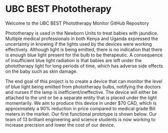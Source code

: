 <h1>UBC BEST Phototherapy</h1>
<p>Welcome to the UBC BEST Phototherapy Monitor GitHub Repository</p>
<p>Phototherapy is used in the Newborn Units to treat babies with jaundice. Multiple medical professionals in both Kenya and Uganda expressed the uncertainty in knowing if the lights used by the devices were working effectively. Although light is being emitted, there is no indication that there is enough blue light present for the bulb to be therapeutic. A consequence of insufficient blue light radiation is that babies are left under the phototherapy light for long periods of time, which has adverse side effects on the baby such as skin damage.</p>
<p>The end goal of this project is to create a device that can monitor the level of blue light being emitted from phototherapy bulbs, notifying the doctors and nurses if the lamp is inefficient/ineffective. The device will either be attached to the unit or be a separate entity that is placed under the light momentarily. We aim to produce this device in under $70 CAD, which is approximately a 90% reduction in price compared to medical grade Bili meters in the market. Our first functional prototype is shown below. Our team of 13 brilliant engineering and science students is now working to increase precision and lower the cost of our device.</p>